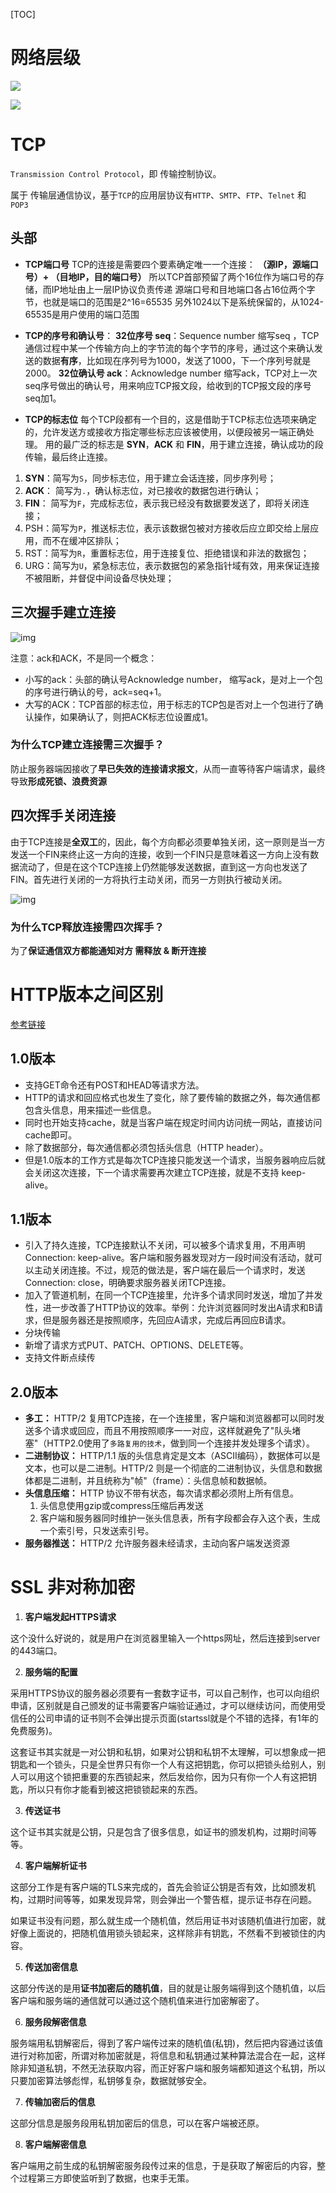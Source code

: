 [TOC]



# 网络层级

![](https://upload-images.jianshu.io/upload_images/944365-8f04f1321143fd6a.png?imageMogr2/auto-orient/strip%7CimageView2/2/w/620)

![](https://upload-images.jianshu.io/upload_images/944365-73d7d56b1f54d945.png?imageMogr2/auto-orient/strip%7CimageView2/2/w/780)

# TCP

`Transmission Control Protocol`，即 传输控制协议。

属于 传输层通信协议，基于`TCP`的应用层协议有`HTTP`、`SMTP`、`FTP`、`Telnet` 和 `POP3`

## 头部

- **TCP端口号**
  TCP的连接是需要四个要素确定唯一一个连接：
  **（源IP，源端口号）+ （目地IP，目的端口号）**
  所以TCP首部预留了两个16位作为端口号的存储，而IP地址由上一层IP协议负责传递
  源端口号和目地端口各占16位两个字节，也就是端口的范围是2^16=65535
  另外1024以下是系统保留的，从1024-65535是用户使用的端口范围

- **TCP的序号和确认号**：
  **32位序号 seq**：Sequence number 缩写seq ，TCP通信过程中某一个传输方向上的字节流的每个字节的序号，通过这个来确认发送的数据**有序**，比如现在序列号为1000，发送了1000，下一个序列号就是2000。
  **32位确认号 ack**：Acknowledge number 缩写ack，TCP对上一次seq序号做出的确认号，用来响应TCP报文段，给收到的TCP报文段的序号seq加1。

- **TCP的标志位**
  每个TCP段都有一个目的，这是借助于TCP标志位选项来确定的，允许发送方或接收方指定哪些标志应该被使用，以便段被另一端正确处理。
  用的最广泛的标志是 **SYN**，**ACK** 和 **FIN**，用于建立连接，确认成功的段传输，最后终止连接。

1. **SYN**：简写为`S`，同步标志位，用于建立会话连接，同步序列号；
2. **ACK**： 简写为`.`，确认标志位，对已接收的数据包进行确认；
3. **FIN**： 简写为`F`，完成标志位，表示我已经没有数据要发送了，即将关闭连接；
4. PSH：简写为`P`，推送标志位，表示该数据包被对方接收后应立即交给上层应用，而不在缓冲区排队；
5. RST：简写为`R`，重置标志位，用于连接复位、拒绝错误和非法的数据包；
6. URG：简写为`U`，紧急标志位，表示数据包的紧急指针域有效，用来保证连接不被阻断，并督促中间设备尽快处理；

## 三次握手建立连接

![img](https:////upload-images.jianshu.io/upload_images/944365-5527d827865f8d30.png?imageMogr2/auto-orient/strip%7CimageView2/2/w/1000)

注意：ack和ACK，不是同一个概念：

- 小写的ack：头部的确认号Acknowledge number， 缩写ack，是对上一个包的序号进行确认的号，ack=seq+1。
- 大写的ACK：TCP首部的标志位，用于标志的TCP包是否对上一个包进行了确认操作，如果确认了，则把ACK标志位设置成1。

### 为什么TCP建立连接需三次握手？

防止服务器端因接收了**早已失效的连接请求报文**，从而一直等待客户端请求，最终导致**形成死锁、浪费资源**

## 四次挥手关闭连接

由于TCP连接是**全双工**的，因此，每个方向都必须要单独关闭，这一原则是当一方发送一个FIN来终止这一方向的连接，收到一个FIN只是意味着这一方向上没有数据流动了，但是在这个TCP连接上仍然能够发送数据，直到这一方向也发送了FIN。首先进行关闭的一方将执行主动关闭，而另一方则执行被动关闭。

![img](https:////upload-images.jianshu.io/upload_images/944365-82c3290a6135a610.png?imageMogr2/auto-orient/strip%7CimageView2/2/w/1000)

### 为什么TCP释放连接需四次挥手？

为了**保证通信双方都能通知对方 需释放 & 断开连接**





# HTTP版本之间区别

[参考链接](https://blog.csdn.net/qq_40860852/article/details/93632106)

## 1.0版本

- 支持GET命令还有POST和HEAD等请求方法。
- HTTP的请求和回应格式也发生了变化，除了要传输的数据之外，每次通信都包含头信息，用来描述一些信息。
- 同时也开始支持cache，就是当客户端在规定时间内访问统一网站，直接访问cache即可。
- 除了数据部分，每次通信都必须包括头信息（HTTP header）。
-  但是1.0版本的工作方式是每次TCP连接只能发送一个请求，当服务器响应后就会关闭这次连接，下一个请求需要再次建立TCP连接，就是不支持 keep-alive。

## 1.1版本

- 引入了持久连接，TCP连接默认不关闭，可以被多个请求复用，不用声明Connection: keep-alive。客户端和服务器发现对方一段时间没有活动，就可以主动关闭连接。不过，规范的做法是，客户端在最后一个请求时，发送Connection: close，明确要求服务器关闭TCP连接。
- 加入了管道机制，在同一个TCP连接里，允许多个请求同时发送，增加了并发性，进一步改善了HTTP协议的效率。举例：允许浏览器同时发出A请求和B请求，但是服务器还是按照顺序，先回应A请求，完成后再回应B请求。
- 分块传输
- 新增了请求方式PUT、PATCH、OPTIONS、DELETE等。
- 支持文件断点续传

## 2.0版本

- **多工：** HTTP/2 复用TCP连接，在一个连接里，客户端和浏览器都可以同时发送多个请求或回应，而且不用按照顺序一一对应，这样就避免了"队头堵塞"（HTTP2.0使用了`多路复用的技术`，做到同一个连接并发处理多个请求）。
- **二进制协议：** HTTP/1.1 版的头信息肯定是文本（ASCII编码），数据体可以是文本，也可以是二进制。HTTP/2 则是一个彻底的二进制协议，头信息和数据体都是二进制，并且统称为"帧"（frame）：头信息帧和数据帧。
- **头信息压缩：** HTTP 协议不带有状态，每次请求都必须附上所有信息。
  1. 头信息使用gzip或compress压缩后再发送
  2. 客户端和服务器同时维护一张头信息表，所有字段都会存入这个表，生成一个索引号，只发送索引号。
- **服务器推送：** HTTP/2 允许服务器未经请求，主动向客户端发送资源

# SSL 非对称加密

1. **客户端发起HTTPS请求**

这个没什么好说的，就是用户在浏览器里输入一个https网址，然后连接到server的443端口。

2. **服务端的配置**

采用HTTPS协议的服务器必须要有一套数字证书，可以自己制作，也可以向组织申请，区别就是自己颁发的证书需要客户端验证通过，才可以继续访问，而使用受信任的公司申请的证书则不会弹出提示页面(startssl就是个不错的选择，有1年的免费服务)。

这套证书其实就是一对公钥和私钥，如果对公钥和私钥不太理解，可以想象成一把钥匙和一个锁头，只是全世界只有你一个人有这把钥匙，你可以把锁头给别人，别人可以用这个锁把重要的东西锁起来，然后发给你，因为只有你一个人有这把钥匙，所以只有你才能看到被这把锁锁起来的东西。

3. **传送证书**

这个证书其实就是公钥，只是包含了很多信息，如证书的颁发机构，过期时间等等。

4. **客户端解析证书**

这部分工作是有客户端的TLS来完成的，首先会验证公钥是否有效，比如颁发机构，过期时间等等，如果发现异常，则会弹出一个警告框，提示证书存在问题。

如果证书没有问题，那么就生成一个随机值，然后用证书对该随机值进行加密，就好像上面说的，把随机值用锁头锁起来，这样除非有钥匙，不然看不到被锁住的内容。

5. **传送加密信息**

这部分传送的是用**证书加密后的随机值**，目的就是让服务端得到这个随机值，以后客户端和服务端的通信就可以通过这个随机值来进行加密解密了。

6. **服务段解密信息**

服务端用私钥解密后，得到了客户端传过来的随机值(私钥)，然后把内容通过该值进行对称加密，所谓对称加密就是，将信息和私钥通过某种算法混合在一起，这样除非知道私钥，不然无法获取内容，而正好客户端和服务端都知道这个私钥，所以只要加密算法够彪悍，私钥够复杂，数据就够安全。

7. **传输加密后的信息**

这部分信息是服务段用私钥加密后的信息，可以在客户端被还原。

8. **客户端解密信息**

客户端用之前生成的私钥解密服务段传过来的信息，于是获取了解密后的内容，整个过程第三方即使监听到了数据，也束手无策。

